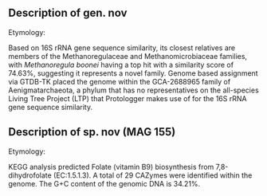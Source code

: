 ## Description of gen. nov
<!-- 
Genome completeness is ;80.37
Genome contamination is ;1.87
 -->

Etymology:

Based on 16S rRNA gene sequence similarity, 
its closest relatives are members of the 
Methanoregulaceae and Methanomicrobiaceae families, with 
*Methanoregula boonei* having a top hit with a similarity score of
74.63%, suggesting it represents a novel family.
Genome based assignment via GTDB-TK placed the genome within the 
GCA-2688965 family of Aenigmatarchaeota, a phylum that has no representatives on 
the all-species Living Tree Project (LTP) that Protologger makes use of for the 16S rRNA gene sequence similarity.



## Description of sp. nov (MAG 155) 

Etymology:

KEGG analysis predicted
Folate (vitamin B9) biosynthesis from 7,8-dihydrofolate (EC:1.5.1.3).
A total of 29 CAZymes were identified within the genome. 
The G+C content of the genomic DNA is 34.21%.

 
